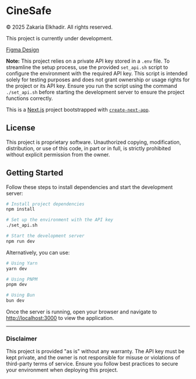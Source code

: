 # CineSafe

© 2025 Zakaria Elkhadir. All rights reserved.

This project is currently under development.

[Figma Design](https://www.figma.com/design/j10hdTjQNBUvJuA1TodK6d/Untitled?node-id=0-1&t=wtjMMQJ4m2vmfYrA-1)

**Note:** This project relies on a private API key stored in a `.env` file. To streamline the setup process, use the provided `set_api.sh` script to configure the environment with the required API key. This script is intended solely for testing purposes and does not grant ownership or usage rights for the project or its API key. Ensure you run the script using the command `./set_api.sh` before starting the development server to ensure the project functions correctly.

This is a [Next.js](https://nextjs.org) project bootstrapped with [`create-next-app`](https://nextjs.org/docs/app/api-reference/cli/create-next-app).

## License
This project is proprietary software. Unauthorized copying, modification, distribution, or use of this code, in part or in full, is strictly prohibited without explicit permission from the owner.

## Getting Started

Follow these steps to install dependencies and start the development server:

```bash
# Install project dependencies
npm install

# Set up the environment with the API key
./set_api.sh

# Start the development server
npm run dev
```

Alternatively, you can use:

```bash
# Using Yarn
yarn dev

# Using PNPM
pnpm dev

# Using Bun
bun dev
```

Once the server is running, open your browser and navigate to [http://localhost:3000](http://localhost:3000) to view the application.

---

### Disclaimer
This project is provided "as is" without any warranty. The API key must be kept private, and the owner is not responsible for misuse or violations of third-party terms of service. Ensure you follow best practices to secure your environment when deploying this project.
